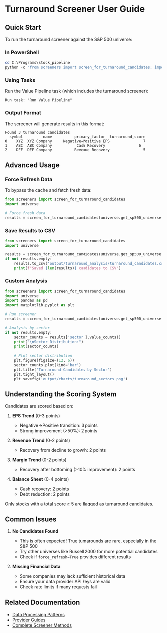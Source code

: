 # Turnaround Screener User Guide

## Quick Start

To run the turnaround screener against the S&P 500 universe:

### In PowerShell

```powershell
cd C:\Programs\stock_pipeline
python -c "from screeners import screen_for_turnaround_candidates; import universe; results = screen_for_turnaround_candidates(universe.get_sp500_universe()); print(f'Found {len(results)} turnaround candidates'); print(results[['symbol', 'name', 'primary_factor', 'turnaround_score']])"
```

### Using Tasks

Run the Value Pipeline task (which includes the turnaround screener):

```
Run task: "Run Value Pipeline"
```

### Output Format

The screener will generate results in this format:

```
Found 3 turnaround candidates
  symbol         name          primary_factor  turnaround_score
0    XYZ  XYZ Company     Negative→Positive EPS               7
1    ABC  ABC Company           Cash Recovery               6
2    DEF  DEF Company          Revenue Recovery               5
```

## Advanced Usage

### Force Refresh Data

To bypass the cache and fetch fresh data:

```python
from screeners import screen_for_turnaround_candidates
import universe

# Force fresh data
results = screen_for_turnaround_candidates(universe.get_sp500_universe(), force_refresh=True)
```

### Save Results to CSV

```python
from screeners import screen_for_turnaround_candidates
import universe

results = screen_for_turnaround_candidates(universe.get_sp500_universe())
if not results.empty:
    results.to_csv('output/turnaround_analysis/turnaround_candidates.csv', index=False)
    print(f"Saved {len(results)} candidates to CSV")
```

### Custom Analysis

```python
from screeners import screen_for_turnaround_candidates
import universe
import pandas as pd
import matplotlib.pyplot as plt

# Run screener
results = screen_for_turnaround_candidates(universe.get_sp500_universe())

# Analysis by sector
if not results.empty:
    sector_counts = results['sector'].value_counts()
    print("\nSector Distribution:")
    print(sector_counts)
    
    # Plot sector distribution
    plt.figure(figsize=(12, 6))
    sector_counts.plot(kind='bar')
    plt.title('Turnaround Candidates by Sector')
    plt.tight_layout()
    plt.savefig('output/charts/turnaround_sectors.png')
```

## Understanding the Scoring System

Candidates are scored based on:

1. **EPS Trend** (0-3 points)
   - Negative→Positive transition: 3 points
   - Strong improvement (>50%): 2 points

2. **Revenue Trend** (0-2 points)
   - Recovery from decline to growth: 2 points

3. **Margin Trend** (0-2 points)
   - Recovery after bottoming (>10% improvement): 2 points

4. **Balance Sheet** (0-4 points)
   - Cash recovery: 2 points
   - Debt reduction: 2 points

Only stocks with a total score ≥ 5 are flagged as turnaround candidates.

## Common Issues

1. **No Candidates Found**
   - This is often expected! True turnarounds are rare, especially in the S&P 500
   - Try other universes like Russell 2000 for more potential candidates
   - Check if `force_refresh=True` provides different results

2. **Missing Financial Data**
   - Some companies may lack sufficient historical data
   - Ensure your data provider API keys are valid
   - Check rate limits if many requests fail

## Related Documentation

- [Data Processing Patterns](data_processing.md)
- [Provider Guides](provider_guides.md)
- [Complete Screener Methods](screener_methods.md)
